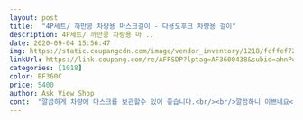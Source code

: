 ```yaml
---
layout: post 
title:  "4P세트/ 까만콩 차량용 마스크걸이 - 다용도후크 차량용 걸이" 
description: 4P세트/ 까만콩 차량용 마 ..
date: 2020-09-04 15:56:47 
img: https://static.coupangcdn.com/image/vendor_inventory/1218/fcffef72954fa9de26158375b5615014f155606dd24fd13fa71554461914.jpg 
linkUrl: https://link.coupang.com/re/AFFSDP?lptag=AF3600438&subid=ahnPublicAsk&pageKey=1870079798&itemId=3178451115&vendorItemId=71165916602&traceid=V0-113-5f1f815ea2f2c92d 
categories: [1018] 
color: BF360C 
price: 5400 
author: Ask View Shop 
cont:  "깔끔하게 차량에 마스크를 보관할수 있어 좋습니다.<br/><br/>깔끔하니 이쁘네요<br/>아주요긴하게 잘쓰고있습니다<br/>어서 코로나가 종식되었으면 좋겠네요.<br/><br/>추천합니다.<br/><br/>" 
---
```

